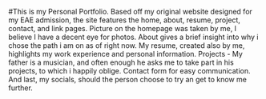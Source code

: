 #This is my Personal Portfolio.
Based off my original website designed for my EAE admission, the site features the home, about, resume, project, contact, and link pages.
Picture on the homepage was taken by me, I believe I have a decent eye for photos.
About gives a brief insight into why i chose the path i am on as of right now.
My resume, created also by me, highlights my work experience and personal information.
Projects - My father is a musician, and often enough he asks me to take part in his projects, to which i happily oblige.
Contact form for easy communication.
And last, my socials, should the person choose to try an get to know me further.
